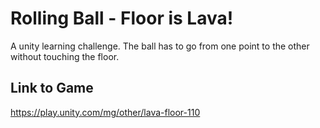 # Rolling Ball - Floor is Lava!
A unity learning challenge. The ball has to go from one point to the other without touching the floor.

## Link to Game
https://play.unity.com/mg/other/lava-floor-110